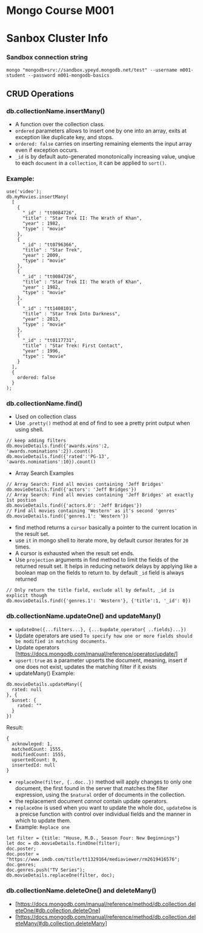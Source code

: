 # Mongo Course M001

# Sanbox Cluster Info

### Sandbox connection string
```
mongo "mongodb+srv://sandbox.ypeyd.mongodb.net/test" --username m001-student --password m001-mongodb-basics
```

## CRUD Operations

### db.collectionName.insertMany()

* A function over the collection class.
* `ordered` parameters allows to insert one by one into an array, exits at exception like duplicate key, and stops.
* `ordered: false` carries on inserting remaining elements the input array even if exception occurs.
* `_id` is by default auto-generated monotonically increasing value, unqiue to each `document` in a `collection`, it can be applied to `sort()`.

### Example:
```
use('video');
db.myMovies.insertMany(
  [
    {
      "_id" : "tt0084726",
      "title" : "Star Trek II: The Wrath of Khan",
      "year" : 1982,
      "type" : "movie"
    },
    {
      "_id" : "tt0796366",
      "title" : "Star Trek",
      "year" : 2009,
      "type" : "movie"
    },
    {
      "_id" : "tt0084726",
      "title" : "Star Trek II: The Wrath of Khan",
      "year" : 1982,
      "type" : "movie"
    },
    {
      "_id" : "tt1408101",
      "title" : "Star Trek Into Darkness",
      "year" : 2013,
      "type" : "movie"
    },
    {
      "_id" : "tt0117731",
      "title" : "Star Trek: First Contact",
      "year" : 1996,
      "type" : "movie"
    }
  ],
  {
    ordered: false
  }
);
```

### db.collectionName.find()

* Used on collection class
* Use `.pretty()` method at end of find to see a pretty print output when using shell.
```
// keep adding filters
db.movieDetails.find({'awards.wins':2, 'awards.nominations':2}).count()
db.movieDetails.find({'rated':'PG-13', 'awards.nominations':10}).count()
```
* Array Search Examples
```  
// Array Search: Find all movies containing 'Jeff Bridges'
db.movieDetails.find({'actors': 'Jeff Bridges'})
// Array Search: Find all movies containing 'Jeff Bridges' at exactly 1st postion
db.movieDetails.find({'actors.0': 'Jeff Bridges'})
// Find all movies containing 'Western' as it's second 'genres'
db.movieDetails.find({'genres.1': 'Western'})
```
* find method returns a `cursor` basically a pointer to the current location in the result set.
* use `it` in mongo shell to iterate more, by default cursor iterates for `20` times. 
* A cursor is exhausted when the result set ends.
* Use `projection` arguments in find method to limit the fields of the returned result set. It helps in reducing network delays by applying like a boolean map on the fields to return to. by default `_id` field is always returned

```
// Only return the title field, exclude all by default, _id is explicit though
db.movieDetails.find({'genres.1': 'Western'}, {'title':1, '_id': 0})
```

### db.collectionName.updateOne() and updateMany()

* `updateOne({...filters...}, {...$update_operator{ ..fields}...})`
* Update operators are used `To specify how one or more fields should be modified in matching documents.`
* Update operators
  [https://docs.mongodb.com/manual/reference/operator/update/]
* `upsert:true` as a parameter upserts the document, meaning, insert if one does not exist, updates the matching filter if it exists
* updateMany() Example:
```
db.movieDetails.updateMany({
  rated: null
}, {
  $unset: {
    rated: ""
  }
})
```
Result:
``` 
{
  acknowleged: 1,
  matchedCount: 1555,
  modifiedCount: 1555,
  upsertedCount: 0,
  insertedId: null
}
```
* `replaceOne(filter, {..doc..})` method will apply changes to only one document, the first found in the server that matches the filter expression, using the `$natural` order of documents in the collection.
* the replacement document *cannot* contain update operators.
* `replaceOne` is used when you want to update the whole doc, `updateOne` is a preicse function with control over individual fields and the manner in which to update them.
* Example: `Replace one`
```
let filter = {title: "House, M.D., Season Four: New Beginnings"}
let doc = db.movieDetails.findOne(filter);
doc.poster;
doc.poster = "https://www.imdb.com/title/tt1329164/mediaviewer/rm2619416576";
doc.genres;
doc.genres.push("TV Series");
db.movieDetails.replaceOne(filter, doc);
```

### db.collectionName.deleteOne() and deleteMany()

* [https://docs.mongodb.com/manual/reference/method/db.collection.deleteOne/#db.collection.deleteOne]
* [https://docs.mongodb.com/manual/reference/method/db.collection.deleteMany/#db.collection.deleteMany]